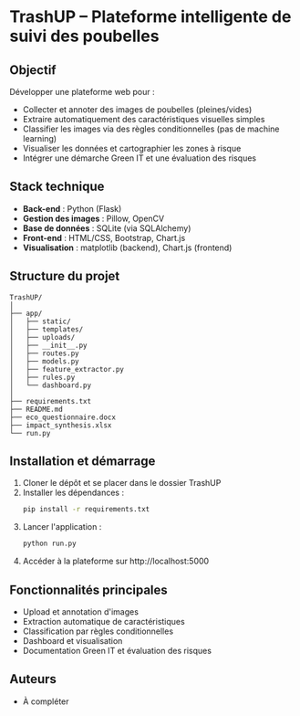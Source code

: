# TrashUP – Plateforme intelligente de suivi des poubelles

## Objectif
Développer une plateforme web pour :
- Collecter et annoter des images de poubelles (pleines/vides)
- Extraire automatiquement des caractéristiques visuelles simples
- Classifier les images via des règles conditionnelles (pas de machine learning)
- Visualiser les données et cartographier les zones à risque
- Intégrer une démarche Green IT et une évaluation des risques

## Stack technique
- **Back-end** : Python (Flask)
- **Gestion des images** : Pillow, OpenCV
- **Base de données** : SQLite (via SQLAlchemy)
- **Front-end** : HTML/CSS, Bootstrap, Chart.js
- **Visualisation** : matplotlib (backend), Chart.js (frontend)

## Structure du projet
```
TrashUP/
│
├── app/
│   ├── static/
│   ├── templates/
│   ├── uploads/
│   ├── __init__.py
│   ├── routes.py
│   ├── models.py
│   ├── feature_extractor.py
│   ├── rules.py
│   └── dashboard.py
│
├── requirements.txt
├── README.md
├── eco_questionnaire.docx
├── impact_synthesis.xlsx
└── run.py
```

## Installation et démarrage
1. Cloner le dépôt et se placer dans le dossier TrashUP
2. Installer les dépendances :
   ```bash
   pip install -r requirements.txt
   ```
3. Lancer l'application :
   ```bash
   python run.py
   ```
4. Accéder à la plateforme sur http://localhost:5000

## Fonctionnalités principales
- Upload et annotation d'images
- Extraction automatique de caractéristiques
- Classification par règles conditionnelles
- Dashboard et visualisation
- Documentation Green IT et évaluation des risques

## Auteurs
- À compléter 